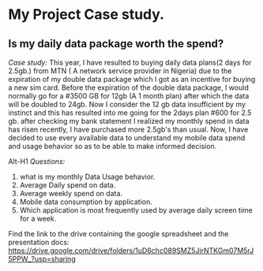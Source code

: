 # My Project Case study.

## Is my daily data package worth the spend?
*Case study:* This year, I have resulted to buying daily data plans(2 days for 2.5gb.) from MTN ( A network service provider in Nigeria) due to the expiration of my double data package which I got as an incentive for buying a new sim card. 
Before the expiration of the double data package, I would normally go for a #3500 GB for 12gb (A 1 month plan) after which the data will be doubled to 24gb. Now I consider the 12 gb data insufficient by my instinct and this has resulted 
into me going for the 2days plan #600 for 2.5 gb. after checking my bank statement I realized my monthly spend in data has risen recently, I have purchased more 2.5gb's than usual. Now, I have decided to use every available data to understand 
my mobile data spend and usage behavior so as to be able to make informed decision.

Alt-H1
*Questions:*

1. what is my monthly Data Usage behavior.
2. Average Daily spend on data.
3. Average weekly spend on data.
4. Mobile data consumption by application.
5. Which application is most frequently used by average daily screen time for a week.

Find the link to the drive containing the google spreadsheet and the presentation docs:
https://drive.google.com/drive/folders/1uD6chc089SMZ5JirNTKGm07M5rJ5PPW_?usp=sharing
